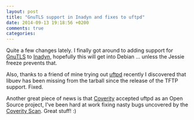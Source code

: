 ```yaml
---
layout: post
title: "GnuTLS support in Inadyn and fixes to uftpd"
date: 2014-09-13 19:18:56 +0200
comments: true
categories: 
---
```


Quite a few changes lately.  I finally got around to adding support
for [GnuTLS](http://www.gnutls.org) to [Inadyn](/inadyn.html),
hopefully this will get into Debian ... unless the Jessie freeze
prevents that.

Also, thanks to a friend of mine trying out [uftpd](/uftpd.html)
recently I discovered that libuev has been missing from the tarball
since the release of the TFTP support.  Fixed.

Another great piece of news is that
[Coverity](http://www.coverity.com/) accepted uftpd as an Open Source
project, I've been hard at work fixing nasty bugs uncovered by the
[Coverity Scan](https://scan.coverity.com/).  Great stuff! :)


